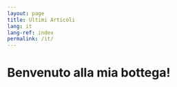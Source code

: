 ```yaml
---
layout: page
title: Ultimi Articoli
lang: it
lang-ref: index
permalink: /it/
---
```


# Benvenuto alla mia bottega!